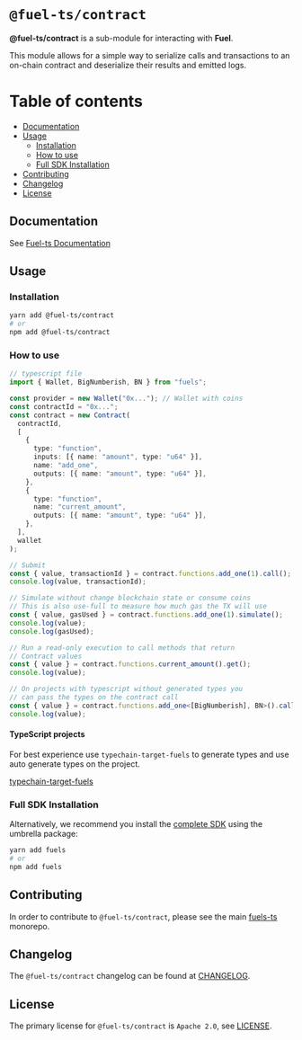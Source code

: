 # `@fuel-ts/contract`

**@fuel-ts/contract** is a sub-module for interacting with **Fuel**.

This module allows for a simple way to serialize calls and transactions to an on-chain contract and deserialize their results and emitted logs.

# Table of contents

- [Documentation](#documentation)
- [Usage](#usage)
  - [Installation](#installation)
  - [How to use](#how-to-use)
  - [Full SDK Installation](#full-sdk-installation)
- [Contributing](#contributing)
- [Changelog](#changelog)
- [License](#license)

## Documentation

See [Fuel-ts Documentation](https://fuellabs.github.io/fuels-ts/packages/fuel-ts-contract/)

## Usage

### Installation

```sh
yarn add @fuel-ts/contract
# or
npm add @fuel-ts/contract
```

### How to use

```ts
// typescript file
import { Wallet, BigNumberish, BN } from "fuels";

const provider = new Wallet("0x..."); // Wallet with coins
const contractId = "0x...";
const contract = new Contract(
  contractId,
  [
    {
      type: "function",
      inputs: [{ name: "amount", type: "u64" }],
      name: "add_one",
      outputs: [{ name: "amount", type: "u64" }],
    },
    {
      type: "function",
      name: "current_amount",
      outputs: [{ name: "amount", type: "u64" }],
    },
  ],
  wallet
);

// Submit
const { value, transactionId } = contract.functions.add_one(1).call();
console.log(value, transactionId);

// Simulate without change blockchain state or consume coins
// This is also use-full to measure how much gas the TX will use
const { value, gasUsed } = contract.functions.add_one(1).simulate();
console.log(value);
console.log(gasUsed);

// Run a read-only execution to call methods that return
// Contract values
const { value } = contract.functions.current_amount().get();
console.log(value);

// On projects with typescript without generated types you
// can pass the types on the contract call
const { value } = contract.functions.add_one<[BigNumberish], BN>().call();
console.log(value);
```

#### TypeScript projects

For best experience use `typechain-target-fuels` to generate types and use auto generate types on
the project.

[typechain-target-fuels](https://github.com/FuelLabs/fuels-ts#generating-contract-types)

### Full SDK Installation

Alternatively, we recommend you install the [complete SDK](https://github.com/FuelLabs/fuels-ts) using the umbrella package:

```sh
yarn add fuels
# or
npm add fuels
```

## Contributing

In order to contribute to `@fuel-ts/contract`, please see the main [fuels-ts](https://github.com/FuelLabs/fuels-ts) monorepo.

## Changelog

The `@fuel-ts/contract` changelog can be found at [CHANGELOG](./CHANGELOG.md).

## License

The primary license for `@fuel-ts/contract` is `Apache 2.0`, see [LICENSE](./LICENSE).
